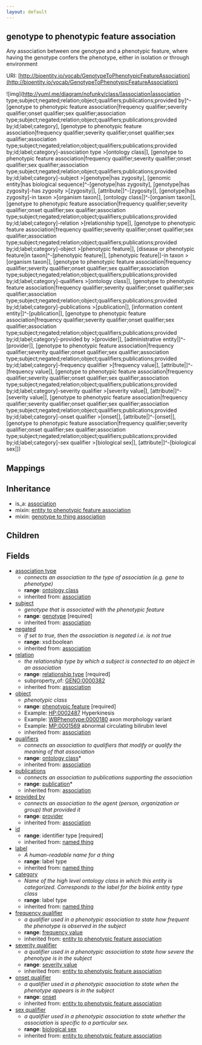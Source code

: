 ```yaml
---
layout: default
---
```


## genotype to phenotypic feature association


Any association between one genotype and a phenotypic feature, where having the genotype confers the phenotype, either in isolation or through environment

URI: [http://bioentity.io/vocab/GenotypeToPhenotypicFeatureAssociation](http://bioentity.io/vocab/GenotypeToPhenotypicFeatureAssociation)


![img](http://yuml.me/diagram/nofunky/class/[association|association type;subject;negated;relation;object;qualifiers;publications;provided by]^-[genotype to phenotypic feature association|frequency qualifier;severity qualifier;onset qualifier;sex qualifier;association type;subject;negated;relation;object;qualifiers;publications;provided by;id;label;category], [genotype to phenotypic feature association|frequency qualifier;severity qualifier;onset qualifier;sex qualifier;association type;subject;negated;relation;object;qualifiers;publications;provided by;id;label;category]-association type >[ontology class|], [genotype to phenotypic feature association|frequency qualifier;severity qualifier;onset qualifier;sex qualifier;association type;subject;negated;relation;object;qualifiers;publications;provided by;id;label;category]-subject >[genotype|has zygosity], [genomic entity|has biological sequence]^-[genotype|has zygosity], [genotype|has zygosity]-has zygosity >[zygosity|], [attribute|]^-[zygosity|], [genotype|has zygosity]-in taxon >[organism taxon|], [ontology class|]^-[organism taxon|], [genotype to phenotypic feature association|frequency qualifier;severity qualifier;onset qualifier;sex qualifier;association type;subject;negated;relation;object;qualifiers;publications;provided by;id;label;category]-relation >[relationship type|], [genotype to phenotypic feature association|frequency qualifier;severity qualifier;onset qualifier;sex qualifier;association type;subject;negated;relation;object;qualifiers;publications;provided by;id;label;category]-object >[phenotypic feature|], [disease or phenotypic feature|in taxon]^-[phenotypic feature|], [phenotypic feature|]-in taxon >[organism taxon|], [genotype to phenotypic feature association|frequency qualifier;severity qualifier;onset qualifier;sex qualifier;association type;subject;negated;relation;object;qualifiers;publications;provided by;id;label;category]-qualifiers >[ontology class|], [genotype to phenotypic feature association|frequency qualifier;severity qualifier;onset qualifier;sex qualifier;association type;subject;negated;relation;object;qualifiers;publications;provided by;id;label;category]-publications >[publication|], [information content entity|]^-[publication|], [genotype to phenotypic feature association|frequency qualifier;severity qualifier;onset qualifier;sex qualifier;association type;subject;negated;relation;object;qualifiers;publications;provided by;id;label;category]-provided by >[provider|], [administrative entity|]^-[provider|], [genotype to phenotypic feature association|frequency qualifier;severity qualifier;onset qualifier;sex qualifier;association type;subject;negated;relation;object;qualifiers;publications;provided by;id;label;category]-frequency qualifier >[frequency value|], [attribute|]^-[frequency value|], [genotype to phenotypic feature association|frequency qualifier;severity qualifier;onset qualifier;sex qualifier;association type;subject;negated;relation;object;qualifiers;publications;provided by;id;label;category]-severity qualifier >[severity value|], [attribute|]^-[severity value|], [genotype to phenotypic feature association|frequency qualifier;severity qualifier;onset qualifier;sex qualifier;association type;subject;negated;relation;object;qualifiers;publications;provided by;id;label;category]-onset qualifier >[onset|], [attribute|]^-[onset|], [genotype to phenotypic feature association|frequency qualifier;severity qualifier;onset qualifier;sex qualifier;association type;subject;negated;relation;object;qualifiers;publications;provided by;id;label;category]-sex qualifier >[biological sex|], [attribute|]^-[biological sex|])
## Mappings


## Inheritance

 *  is_a: [association](Association.html)
 *  mixin: [entity to phenotypic feature association](EntityToPhenotypicFeatureAssociation.html)
 *  mixin: [genotype to thing association](GenotypeToThingAssociation.html)

## Children



## Fields

 * [association type](association_type.html)
    * _connects an association to the type of association (e.g. gene to phenotype)_
    * __range__: [ontology class](OntologyClass.html)
    * inherited from: [association](Association.html)
 * [subject](subject.html)
    * _genotype that is associated with the phenotypic feature_
    * __range__: [genotype](Genotype.html) [required]
    * inherited from: [association](Association.html)
 * [negated](negated.html)
    * _if set to true, then the association is negated i.e. is not true_
    * __range__: xsd:boolean
    * inherited from: [association](Association.html)
 * [relation](relation.html)
    * _the relationship type by which a subject is connected to an object in an association_
    * __range__: [relationship type](RelationshipType.html) [required]
    * subproperty_of: [GENO:0000382](http://purl.obolibrary.org/obo/GENO_0000382)
    * inherited from: [association](Association.html)
 * [object](object.html)
    * _phenotypic class_
    * __range__: [phenotypic feature](PhenotypicFeature.html) [required]
    * Example: [HP:0002487](http://purl.obolibrary.org/obo/HP_0002487) Hyperkinesis
    * Example: [WBPhenotype:0000180](http://purl.obolibrary.org/obo/WBPhenotype_0000180) axon morphology variant
    * Example: [MP:0001569](http://purl.obolibrary.org/obo/MP_0001569) abnormal circulating bilirubin level
    * inherited from: [association](Association.html)
 * [qualifiers](qualifiers.html)
    * _connects an association to qualifiers that modify or qualify the meaning of that association_
    * __range__: [ontology class](OntologyClass.html)*
    * inherited from: [association](Association.html)
 * [publications](publications.html)
    * _connects an association to publications supporting the association_
    * __range__: [publication](Publication.html)*
    * inherited from: [association](Association.html)
 * [provided by](provided_by.html)
    * _connects an association to the agent (person, organization or group) that provided it_
    * __range__: [provider](Provider.html)
    * inherited from: [association](Association.html)
 * [id](id.html)
    * __range__: identifier type [required]
    * inherited from: [named thing](NamedThing.html)
 * [label](label.html)
    * _A human-readable name for a thing_
    * __range__: label type
    * inherited from: [named thing](NamedThing.html)
 * [category](category.html)
    * _Name of the high level ontology class in which this entity is categorized. Corresponds to the label for the biolink entity type class_
    * __range__: label type
    * inherited from: [named thing](NamedThing.html)
 * [frequency qualifier](frequency_qualifier.html)
    * _a qualifier used in a phenotypic association to state how frequent the phenotype is observed in the subject_
    * __range__: [frequency value](FrequencyValue.html)
    * inherited from: [entity to phenotypic feature association](EntityToPhenotypicFeatureAssociation.html)
 * [severity qualifier](severity_qualifier.html)
    * _a qualifier used in a phenotypic association to state how severe the phenotype is in the subject_
    * __range__: [severity value](SeverityValue.html)
    * inherited from: [entity to phenotypic feature association](EntityToPhenotypicFeatureAssociation.html)
 * [onset qualifier](onset_qualifier.html)
    * _a qualifier used in a phenotypic association to state when the phenotype appears is in the subject_
    * __range__: [onset](Onset.html)
    * inherited from: [entity to phenotypic feature association](EntityToPhenotypicFeatureAssociation.html)
 * [sex qualifier](sex_qualifier.html)
    * _a qualifier used in a phenotypic association to state whether the association is specific to a particular sex._
    * __range__: [biological sex](BiologicalSex.html)
    * inherited from: [entity to phenotypic feature association](EntityToPhenotypicFeatureAssociation.html)
